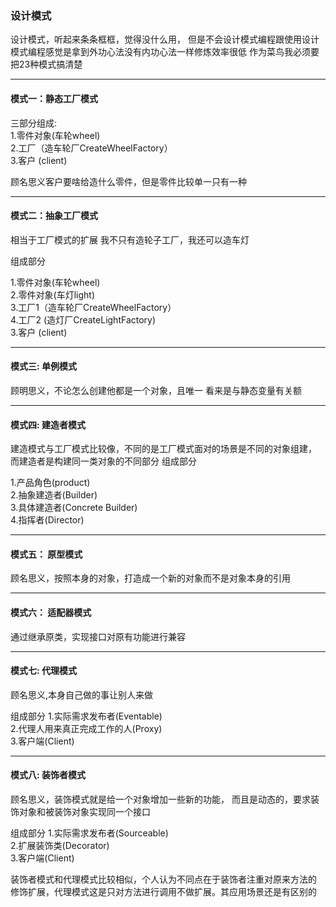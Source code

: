 ### 设计模式

设计模式，听起来条条框框，觉得没什么用，
但是不会设计模式编程跟使用设计模式编程感觉是拿到外功心法没有内功心法一样修炼效率很低
作为菜鸟我必须要把23种模式搞清楚

---
#### 模式一：静态工厂模式
三部分组成: \
1.零件对象(车轮wheel) \
2.工厂（造车轮厂CreateWheelFactory） \
3.客户 (client)

顾名思义客户要啥给造什么零件，但是零件比较单一只有一种

---

#### 模式二：抽象工厂模式
相当于工厂模式的扩展
我不只有造轮子工厂，我还可以造车灯

组成部分

1.零件对象(车轮wheel) \
2.零件对象(车灯light) \
3.工厂1（造车轮厂CreateWheelFactory） \
4.工厂2 (造灯厂CreateLightFactory) \
3.客户 (client)

---

#### 模式三: 单例模式
顾明思义，不论怎么创建他都是一个对象，且唯一
看来是与静态变量有关额

----

#### 模式四: 建造者模式
建造模式与工厂模式比较像，不同的是工厂模式面对的场景是不同的对象组建，
而建造者是构建同一类对象的不同部分
组成部分

1.产品角色(product) \
2.抽象建造者(Builder)\
3.具体建造者(Concrete Builder)\
4.指挥者(Director)

---

#### 模式五： 原型模式
顾名思义，按照本身的对象，打造成一个新的对象而不是对象本身的引用

---

#### 模式六： 适配器模式
通过继承原类，实现接口对原有功能进行兼容

---

#### 模式七: 代理模式
顾名思义,本身自己做的事让别人来做

组成部分
1.实际需求发布者(Eventable) \
2.代理人用来真正完成工作的人(Proxy) \
3.客户端(Client)

---

#### 模式八: 装饰者模式
顾名思义，装饰模式就是给一个对象增加一些新的功能，
而且是动态的，要求装饰对象和被装饰对象实现同一个接口

组成部分
1.实际需求发布者(Sourceable) \
2.扩展装饰类(Decorator) \
3.客户端(Client)

装饰者模式和代理模式比较相似，个人认为不同点在于装饰者注重对原来方法的
修饰扩展，代理模式这是只对方法进行调用不做扩展。其应用场景还是有区别的